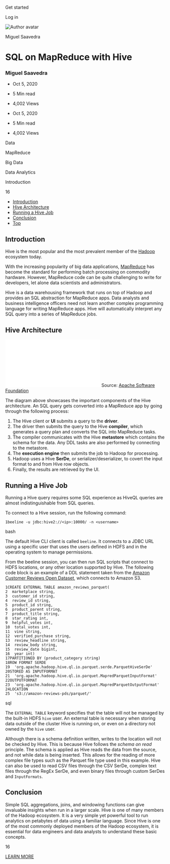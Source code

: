 <span data-css-15b13by="" aria-hidden="false">Get started</span>

<span data-css-15b13by="" aria-hidden="false">Log in</span>

<img src="../../pluralsight.imgix.net/author/lg/98bf39ab-eb2b-4e8d-abe5-e48d02fba40c.jpg" alt="Author avatar" class="jsx-3841407315" />

Miguel Saavedra

SQL on MapReduce with Hive
==========================

### Miguel Saavedra

-   Oct 5, 2020
-   5 Min read
-   4,002 Views

-   Oct 5, 2020
-   <span class="jsx-3759398792" itemprop="timeRequired">5 Min</span> read
-   4,002 Views

<span class="jsx-3759398792"></span>

<span data-css-1997kh1="">Data</span>

<span class="jsx-3759398792"></span>

<span data-css-1997kh1="">MapReduce</span>

<span class="jsx-3759398792"></span>

<span data-css-1997kh1="">Big Data</span>

<span class="jsx-3759398792"></span>

<span data-css-1997kh1="">Data Analytics</span>

Introduction

16

-   <a href="#module-introduction" class="menu-link">Introduction</a>
-   <a href="#module-hivearchitecture" class="menu-link">Hive Architecture</a>
-   <a href="#module-runningahivejob" class="menu-link">Running a Hive Job</a>
-   <a href="#module-conclusion" class="menu-link">Conclusion</a>
-   <a href="#top" class="menu-link">Top</a>

Introduction
------------

Hive is the most popular and the most prevalent member of the [Hadoop](https://app.pluralsight.com/guides/an-introduction-to-hadoop) ecosystem today.

With the increasing popularity of big data applications, [MapReduce](https://app.pluralsight.com/guides/getting-started-with-hadoop-mapreduce) has become the standard for performing batch processing on commodity hardware. However, MapReduce code can be quite challenging to write for developers, let alone data scientists and administrators.

Hive is a data warehousing framework that runs on top of Hadoop and provides an SQL abstraction for MapReduce apps. Data analysts and business intelligence officers need not learn another complex programming language for writing MapReduce apps. Hive will automatically interpret any SQL query into a series of MapReduce jobs.

Hive Architecture
-----------------

![hive architecture](../../cwiki.apache.org/confluence/download/attachments/27362072/system_architecture1c70.html?version=1&modificationDate=1414560669000&api=v2) Source: [Apache Software Foundation](https://cwiki.apache.org/confluence/display/Hive/Design)

The diagram above showcases the important components of the Hive architecture. An SQL query gets converted into a MapReduce app by going through the following process:

1.  The Hive client or **UI** submits a query to the **driver**.
2.  The driver then submits the query to the Hive **compiler**, which generates a query plan and converts the SQL into MapReduce tasks.
3.  The compiler communicates with the Hive **metastore** which contains the schema for the data. Any DDL tasks are also performed by connecting to the metastore.
4.  The **execution engine** then submits the job to Hadoop for processing.
5.  Hadoop uses a Hive **SerDe**, or serializer/deserializer, to covert the input format to and from Hive row objects.
6.  Finally, the results are retrieved by the UI.

Running a Hive Job
------------------

Running a Hive query requires some SQL experience as HiveQL queries are almost indistinguishable from SQL queries.

To connect to a Hive session, run the following command:

    1beeline -u jdbc:hive2://<ip>:10000/ -n <username>

bash

The default Hive CLI client is called <span class="jsx-3120878690">`beeline`</span>. It connects to a JDBC URL using a specific user that uses the users defined in HDFS and in the operating system to manage permissions.

From the beeline session, you can then run SQL scripts that connect to HDFS locations, or any other location supported by Hive. The following code block is an example of a DDL statement taken from the [Amazon Customer Reviews Open Dataset](https://s3.amazonaws.com/amazon-reviews-pds/readme.html), which connects to Amazon S3.

    1CREATE EXTERNAL TABLE amazon_reviews_parquet(
    2  marketplace string, 
    3  customer_id string, 
    4  review_id string, 
    5  product_id string, 
    6  product_parent string, 
    7  product_title string, 
    8  star_rating int, 
    9  helpful_votes int, 
    10  total_votes int, 
    11  vine string, 
    12  verified_purchase string, 
    13  review_headline string, 
    14  review_body string, 
    15  review_date bigint, 
    16  year int)
    17PARTITIONED BY (product_category string)
    18ROW FORMAT SERDE 
    19  'org.apache.hadoop.hive.ql.io.parquet.serde.ParquetHiveSerDe' 
    20STORED AS INPUTFORMAT 
    21  'org.apache.hadoop.hive.ql.io.parquet.MapredParquetInputFormat' 
    22OUTPUTFORMAT 
    23  'org.apache.hadoop.hive.ql.io.parquet.MapredParquetOutputFormat'
    24LOCATION
    25  's3://amazon-reviews-pds/parquet/'

sql

The <span class="jsx-3120878690">`EXTERNAL TABLE`</span> keyword specifies that the table will not be managed by the built-in HDFS <span class="jsx-3120878690">`hive`</span> user. An external table is necessary when storing data outside of the cluster Hive is running on, or even on a directory not owned by the <span class="jsx-3120878690">`hive`</span> user.

Although there is a schema definition written, writes to the location will not be checked by Hive. This is because Hive follows the *schema on read* principle. The schema is applied as Hive reads the data from the source, and not while data is being inserted. This allows for the reading of more complex file types such as the Parquet file type used in this example. Hive can also be used to read CSV files through the CSV SerDe, complex text files through the RegEx SerDe, and even binary files through custom SerDes and <span class="jsx-3120878690">`InputFormats`</span>.

Conclusion
----------

Simple SQL aggregations, joins, and windowing functions can give invaluable insights when run in a larger scale. Hive is one of many members of the Hadoop ecosystem. It is a very simple yet powerful tool to run analytics on petabytes of data using a familiar language. Since Hive is one of the most commonly deployed members of the Hadoop ecosystem, it is essential for data engineers and data analysts to understand these basic concepts.

16

[<span data-css-15b13by="" aria-hidden="false">LEARN MORE</span>](https://www.pluralsight.com/product/paths)
